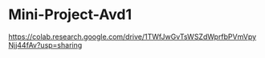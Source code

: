 # Mini-Project-Avd1
https://colab.research.google.com/drive/1TWfJwGvTsWSZdWprfbPVmVpyNjj44fAv?usp=sharing
